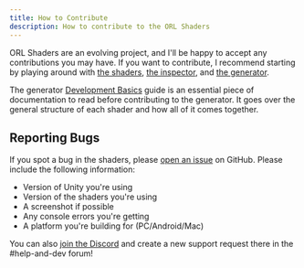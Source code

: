 ```yaml
---
title: How to Contribute
description: How to contribute to the ORL Shaders
---
```


ORL Shaders are an evolving project, and I'll be happy to accept any contributions you may have. If you want to contribute, I recommend starting by playing around with [the shaders](/docs/shaders-list), [the inspector](/docs/inspector/overview), and [the generator](/docs/generator/development-basics).

The generator [Development Basics](/docs/generator/development-basics) guide is an essential piece of documentation to read before contributing to the generator. It goes over the general structure of each shader and how all of it comes together.

## Reporting Bugs

If you spot a bug in the shaders, please [open an issue](https://github.com/orels1/orels-Unity-Shaders/issues/new) on GitHub. Please include the following information:

- Version of Unity you're using
- Version of the shaders you're using
- A screenshot if possible
- Any console errors you're getting
- A platform you're building for (PC/Android/Mac)

You can also [join the Discord](https://discord.gg/orels1) and create a new support request there in the #help-and-dev forum!